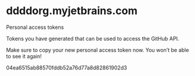 # ddddorg.myjetbrains.com

Personal access tokens
 
Tokens you have generated that can be used to access the GitHub API.

Make sure to copy your new personal access token now. You won’t be able to see it again!

 04ea6515ab88570fddb52a76d77a8d82861902d3 
